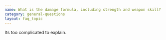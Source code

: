 ```yaml
---
name: What is the damage formula, including strength and weapon skill?
category: general-questions
layout: faq_topic
---
```

Its too complicated to explain.
